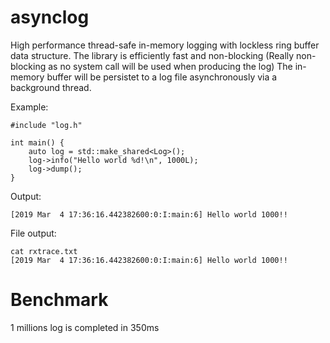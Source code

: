 # asynclog
High performance thread-safe in-memory logging with lockless ring buffer data structure.
The library is efficiently fast and non-blocking (Really non-blocking as no system call will be used when producing the log)  The in-memory buffer will be persistet to a log file asynchronously via a background thread.

Example:
```
#include "log.h"

int main() {
    auto log = std::make_shared<Log>();
    log->info("Hello world %d!\n", 1000L);
    log->dump();
}
```

Output:
```
[2019 Mar  4 17:36:16.442382600:0:I:main:6] Hello world 1000!!
```

File output:
```
cat rxtrace.txt
[2019 Mar  4 17:36:16.442382600:0:I:main:6] Hello world 1000!!
```

# Benchmark

1 millions log is completed in 350ms
